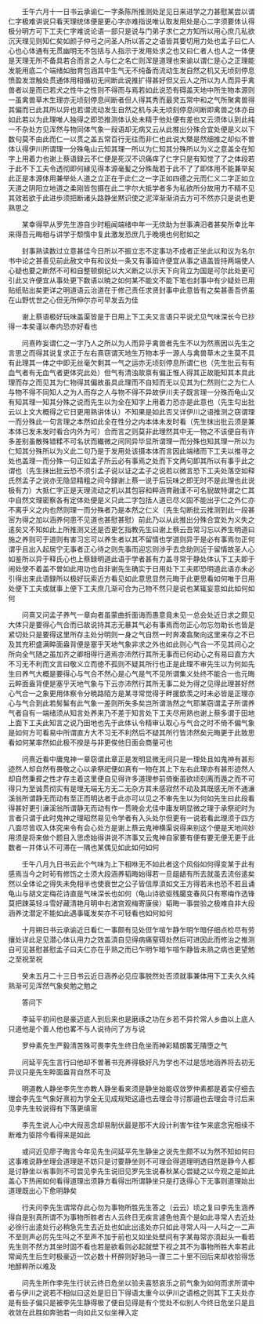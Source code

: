 <!-- { "loadSidebar": true } -->
　　壬午六月十一日书云承谕仁一字条陈所推测处足见日来进学之力甚慰某尝以谓仁字极难讲说只看天理统体便是更心字亦难指说唯认取发用处是心二字须要体认得极分明方可下工夫仁字难说论语一部只是说与门弟子求仁之方知所以用心庶几私欲沉天理见则知仁矣如颜子仲弓之问圣人所以答之之语皆其要切用力处也孟子曰仁人心也心体通有无贯幽明无不包括与人指示于发用处求之也又曰仁者人也人之一体便是天理无所不备具若合而言之人与仁之名亡则浑是道理也来谕以谓仁是心之正理能发能用底二个端绪如胎育包涵其中生气无不纯备而流动生发自然之机又无顷刻停息愤盈发泄触处贯通体用相循初无间断此说推扩得甚好但又云人之所以为人而异乎禽兽者以是而已若犬之性牛之性则不得而与焉若如此说恐有碍盖天地中所生物本源则一虽禽兽草木生理亦无顷刻停息间断者但人得其秀而最灵五常中和之气所聚禽兽得其偏而已此其所以异也若谓流动发生自然之机与夫无顷刻停息间断即禽兽之体亦自如此若以为此理唯人独得之即恐推测体认处未精于他处便有差也又云须体认到此纯一不杂处方见浑然与物同体气象一叚语却无病又云从此推出分殊合宜处便是义以下数句莫不由此而仁一以贯之盖五常百行无往而非仁也此说大槩是然细推之却似不曽体认得伊川所谓理一分殊龟山云知其理一所以为仁知其分殊所以为义之意盖全在知字上用着力也谢上蔡语録云不仁便是死汉不识痛痒了仁字只是有知觉了了之体段若于此不下工夫令透彻即何縁见得本源毫髪之分殊哉若于此不了了即体用不能兼举矣此正是本源体用兼举处人道之立正在于此仁之一字正如四德之元而仁义二字正如立天道之阴阳立地道之柔刚皆包摄在此二字尔大抵学者多为私欲所分故用力不精不见其效若欲于此进歩须把断诸头路静坐黙识使之泥滓渐渐消去方可不然亦只是说也更熟思之

　　某幸得早从罗先生游自少时粗闻端绪中年一无佽助为世事淟汨者甚矣所幸比年来得吾元晦相与讲学于颓惰中复此激发恐庶几于晚境也何慰如之

　　封事熟读数过立意甚佳今日所以不振立志不定事功不成者正坐此以和议为名尔书中论之甚善见前此赦文中有和议处一条又有事廹许便宜从事之语盖皆持两端使人心疑也要之断然不可和自整顿纲纪以大义断之以示天下向背立为国是可尔此处更可引此又许便宜从事处更下数语以暁之如何某不能文不能下笔也封事中有少疑处已用贴纸贴出矣更详之明道语云治道在于修己责任求贤封事中此意皆有之矣甚善吾侪虽在山野忧世之心但无所伸尔亦可早发去为佳

　　谢上蔡语极好玩味盖渠皆是于日用上下工夫又言语只平说尤见气味深长今已抄得一本矣谨以奉内恐亦好看也

　　问熹昨妄谓仁之一字乃人之所以为人而异乎禽兽者先生不以为然熹因以先生之言思之而得其说复求正于左右熹窃谓天地生万物本乎一源人与禽兽草木之生莫不具有此理其一体之中即无丝毫欠剩其一气之运亦无顷刻停息所谓仁也（先生批云有有血气者有无血气者更体究此处）但气有清浊故禀有偏正惟人得其正故能知其本具此理而存之而见其为仁物得其偏故虽具此理而不自知而无以见其为仁然则仁之为仁人与物不得不同知人之为人而存之人与物不得不异故伊川夫子既言理一分殊而龟山又有知其理一知其分殊之说而先生以为全在知字上用着力恐亦是此意也（先生勾出批云以上文大概得之它日更用熟讲体认）不知果是如此否又详伊川之语推测之窃谓理一而分殊此一句言理之本然如此全在性分之内本体未发时看（先生抹出批云须是兼本体已发未发时看合内外为可）合而言之则莫非此理然其中无一物之不该便自有许多差别虽散殊错糅不可名状而纎微之间同异毕显所谓理一而分殊也知其理一所以为仁知其分殊所以为义此二句乃是于发用处该摄本体而言因此端绪而下工夫以推寻之处也盖理一而分殊一句正如孟子所云必有事焉之处而下文两句即其所以有事乎此之谓也（先生抹出批云恐不须引孟子说以证之孟子之说若以微言恐下工夫处落空如释氏然孟子之说亦无隐显精粗之间今録谢上蔡一说于后玩味之即无时不是此理也此说极有力）大抵仁字正是天理流动之机以其包容和粹涵育融漾不可名貎故特谓之仁其中自然文理密察各有定体处便是义只此二字包括人道已尽义固不能出乎仁之外仁亦不离乎义之内也然则理一而分殊者乃是本然之仁义（先生勾断批云推测到此一段甚宻为得之加以涵养何患不见道也甚慰甚慰）前此乃以从此推出分殊合宜处为义失之逺矣又不知如此上所推测又还是否更乞指教先生曰谢上蔡云吾常习忘以养生明道曰施之养则可于道则有害习忘可以养生者以其不留情也学道则异于是必有事焉勿正何谓乎且出入起居宁无事者正心待之则先事而迎忘则渉乎去念助则近于留情故圣人心如鉴所以异于释氏心也上蔡録明道此语于学者甚有力盖寻常于静处体认下工夫即于闹处使不着盖不曽如此用功也自非谢先生确实于日用处下工夫即恐明道此语亦未必引得出来此语録所以极好玩索近方看见如此意思显然元晦于此更思看如何唯于日用处便下工夫或就事上便下工夫庶几渐可合为己物不然只是说也某辄妄意如此如何如何

　　问熹又问孟子养气一章向者虽蒙曲折面诲而愚意竟未见一总会处近日求之颇见大体只是要得心气合而已故说持其志无暴其气必有事焉而勿正心勿忘勿助长也皆是紧切处只是要得这里所存主处分明则一身之气自然一时奔凑翕聚向这里来存之不已及其充积盛满睟面盎背便是塞乎天地气象非求之外也如此则心气合一不见其间心之所向全气随之虽加齐之卿相得行道焉亦沛然行其所无事而已何动心之有易曰直方大不习无不利而文言曰敬义立而徳不孤则不疑其所行也正是此理不审先生以为何如先生曰养气大概是要得心与气合不然心是心气是气不见所谓集义处终不能合一也元晦云睟面盎背便是塞乎天地气象与下云亦沛然行其所无事二处为得之见得此理甚好然心气合一之象更用体察令分暁路陌方是某寻常觉得于畔援歆羡之时未必皆是正理亦心与气合到此若髣髴有此气象一差则所失多矣岂所谓浩然之气耶某窃谓孟子所谓养气者自有一端绪须从知言处养来乃不差于知言处下工夫尽用熟也谢上蔡多谓于田地上面下工夫此知言之说乃田地也先于此体认令精审认取心与气合之时不倚不偏气象是如何方可看易中所谓直方大不习无不利然后不疑其所行皆沛然矣元晦更于此致思看如何某率然如此极不揆是与非更俟他日面会商量可也

　　问熹近看中庸鬼神一章窃谓此章正是发明显微无间只是一理处且如鬼神有甚形迹然人却自然有畏敬之心以承祭祀便如真有一物在其上下左右此理亦有甚形迹然人却自然秉彛之性才存主着这里便自见得许多道理参前倚衡虽欲顷刻离而遁之而不可得只为至诚贯彻实有是理无端无方无二无杂方其未感寂然不动及其既感无所不通濓溪翁所谓静无而动有至正而明达者于此亦可以见之不审先生以为何如先生曰此段看得甚好更引濓溪翁所谓静无而动有作一贯暁会尤佳中庸发明显微之理于承祭祀时为言者只谓于此时鬼神之理昭然易见令学者有入头处尔但更有一说若看此理须于四方八面尽皆収入体究来令有会心处方是谢上蔡云鬼神横渠说得来别这个便是天地间妙用须是将来做个题目入思虑始得讲说不济事又云鬼神自家要有便有要无便无更于此数者一并体认不可滞在一隅也某偶见如此如何如何

　　壬午八月九日书云此个气味为上下相咻无不如此者这个风俗如何得变某于此有感焉当今之时茍有修饬之士须大段涵养韬晦始得若一旦龃龉有所去就虽去流俗逺矣然以全体论之得失未免相半也使衰世之公子皆信厚湏如文王方得若未也恐不若且诵龟山与胡文定梅花诗直是气味深长也如何（龟山诗欲驱残臈变春风只有寒梅作选锋莫把踈英轻斗雪好藏清艳月明中右渚宫观梅寄康侯）韬晦一事尝验之极难自非大段涵养沈潜定不能如此遇事辄发矣亦不可轻看也如何如何

　　十月朔日书云承谕近日看仁一事颇有见处但乍喧乍静乍明乍暗仔细点检尽有劳攘处详此足见潜心体认用力之效盖湏自见得病痛窒碍处然后可进因此而修治之推测自可见甚慰甚慰孟子曰夫仁亦在乎熟之而已乍明乍暗乍喧乍静皆未熟之病也更望勉之至祝至祝

　　癸未五月二十三日书云近日涵养必见应事脱然处否须就事兼体用下工夫久久纯熟渐可见浑然气象矣勉之勉之

　　答问下

　　李延平初间也是豪迈底人到后来也是磨琢之功在乡若不异扵常人乡曲以上底人只道他是个善人他也畧不与人说待问了方与说

　　罗仲素先生严毅清苦殊可畏李先生终日危坐而神彩精朗畧无隤堕之气

　　问延平先生言行曰他却不曽著书充养得极好凡为学也不过是恁地涵养将去初无异议只是先生睟面盎背自然不可及

　　明道教人静坐李先生亦教人静坐看来须是静坐始能収敛罗仲素都是着实仔细去理会李先生气象好熹初为学全无见成规矩这邉也去理会寻讨那邉也去理会寻讨后来见李先生较说得有下落更缜宻

　　李先生说人心中大叚恶念却易制伏最是那不大段计利害乍往乍来底念宪相续不断难为驱除今看得来是如此

　　或问近见廖子晦言今年见先生问延平先生静坐之说先生颇不以为然不知如何曰这事难说静坐理会道理是不妨只是讨要静坐则不可理会得道理明透自然是静今人都是讨静坐以省事则不可尝见李先生说旧见罗先生说春秋某心尝疑之以今观之是如此盖心下热闹如何看得道理出须静方看得出所谓静坐只是打迭得心下无事则道理始出道理既出心下愈明静矣

　　行夫问李先生谓常存此心勿为事物所胜先生答之（云云）顷之复曰李先生涵养得自是别真所谓不为事物所胜者古人云终日无疾言遽色他真个是如此寻常人去近处必徐行出逺处行必稍急先生去近处也如此出逺处亦只如此寻常人呌一人呌之一二声不至则声必厉先生呌之不至声不加于前也又如坐处壁间有字某毎常亦湏起头一看若先生则不然方其坐时固不看也若是欲看则必起就壁下视之其不为事物所胜大率若此常闻先生后生时极豪迈一饮必数十杯醉则好驰马一骤三二十里不回后来却收拾得恁地醇粹所以难及

　　问先生所作李先生行状云终日危坐以验夫喜怒哀乐之前气象为如何而求所谓中者与伊川之说若不相似曰这处是旧日下得语太重今以伊川之语格之则其下工夫处亦是有些子偏只是被李先生静得极了便自见得是有个觉处不似别人今终日危坐只是且收敛在此胜如奔驰若一向如此又似坐禅入定


